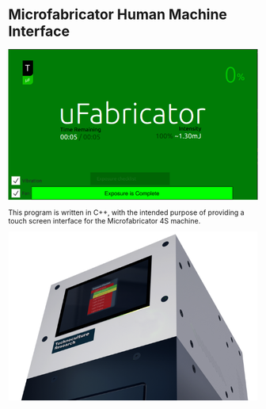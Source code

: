 # Microfabricator Human Machine Interface

![image](Assets/Screenshot.png)

This program is written in C++, with the intended purpose of providing a touch screen interface for the Microfabricator 4S machine.

![image](Assets/microfabricator.png)

